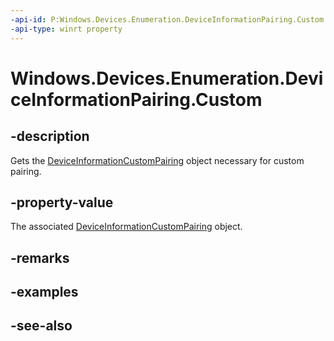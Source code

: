 ----api-id: P:Windows.Devices.Enumeration.DeviceInformationPairing.Custom
-api-type: winrt property
---<!-- Property syntaxpublic Windows.Devices.Enumeration.DeviceInformationCustomPairing Custom { get; }--># Windows.Devices.Enumeration.DeviceInformationPairing.Custom## -descriptionGets the [DeviceInformationCustomPairing](deviceinformationcustompairing.md) object necessary for custom pairing.## -property-valueThe associated [DeviceInformationCustomPairing](deviceinformationcustompairing.md) object.## -remarks## -examples## -see-also